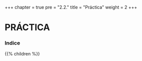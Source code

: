 +++
chapter = true
pre = "2.2."
title = "Práctica"
weight = 2
+++

# PRÁCTICA

### Indice
{{% children  %}}